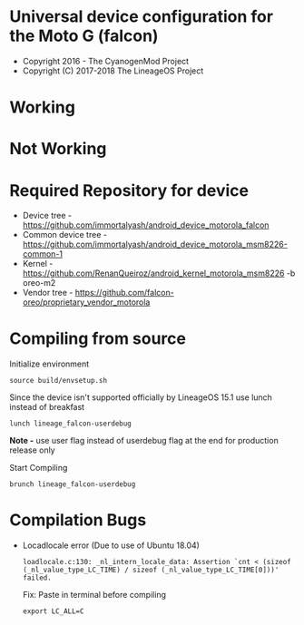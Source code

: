 Universal device configuration for the Moto G (falcon)
===============================

* Copyright 2016 - The CyanogenMod Project
* Copyright (C) 2017-2018 The LineageOS Project

# Working

# Not Working

# Required Repository for device
* Device tree - https://github.com/immortalyash/android_device_motorola_falcon
* Common device tree - https://github.com/immortalyash/android_device_motorola_msm8226-common-1
* Kernel - https://github.com/RenanQueiroz/android_kernel_motorola_msm8226 -b oreo-m2
* Vendor tree - https://github.com/falcon-oreo/proprietary_vendor_motorola

# Compiling from source

Initialize environment
```
source build/envsetup.sh
```

Since the device isn't supported officially by LineageOS 15.1 use lunch instead of breakfast
```
lunch lineage_falcon-userdebug
```
**Note -** use user flag instead of userdebug flag at the end for production release only

Start Compiling
```
brunch lineage_falcon-userdebug
```

# Compilation Bugs
* Locadlocale error (Due to use of Ubuntu 18.04)
  ```
  loadlocale.c:130: _nl_intern_locale_data: Assertion `cnt < (sizeof (_nl_value_type_LC_TIME) / sizeof (_nl_value_type_LC_TIME[0]))' failed.
  ```
  Fix: Paste in terminal before compiling
  ```
  export LC_ALL=C
  ```
